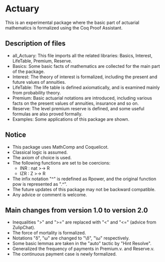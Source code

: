 # Actuary

This is an experimental package where the basic part of actuarial mathematics is formalized using the Coq Proof Assistant.

## Description of files
- all_Actuary: This file imports all the related libraries: Basics, Interest, LifeTable, Premium, Reserve.
- Basics: Some basic facts of mathematics are collected for the main part of the package.
- Interest: The theory of interest is formalized, including the present and future values of annuities.
- LifeTable: The life table is defined axiomatically, and is examined mainly from probability theory.
- Premium: Basic actuarial notations are introduced, including various facts on the present values of annuities, insurance and so on.
- Reserve: The level premium reserve is defined, and some useful formulas are also proved formally.
- Examples: Some applications of this package are shown.

## Notice
- This package uses MathComp and Coquelicot.
- Classical logic is assumed.
- The axiom of choice is used.
- The following functions are set to be coercions:
  - INR : nat >-> R
  - IZR : Z >-> R
- The infix notation "^" is redefined as Rpower, and the original function pow is represented as ".^".
- The future updates of this package may not be backward compatible.
- Any advice or comment is welcome.

## Main changes from version 1.0 to version 2.0
- Inequalities ">" and ">=" are replaced with "<" and "<=" (advice from ZulipChat).
- The force of mortality is formalized.
- Notations "δ", "ω" are changed to "\δ", "\ω" respectively.
- Some basic lemmas are taken in the "auto" tactic by "Hint Resolve".
- Generalized the frequency of payments in Premium.v. and Reserve.v.
- The continuous payment case is newly formalized.
